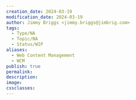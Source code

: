 ```yaml
---
creation_date: 2024-03-19
modification_date: 2024-03-19
author: Jimmy Briggs <jimmy.briggs@jimbrig.com>
tags:
  - Type/NA
  - Topic/NA
  - Status/WIP
aliases:
  - Web Content Management
  - WCM
publish: true
permalink:
description:
image:
cssclasses:
---
```

